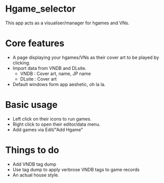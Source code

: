 # Hgame_selector
This app acts as a visualiser/manager for hgames and VNs.

# Core features

* A page displaying your hgames/VNs as their cover art to be played by clicking.
* Import data from VNDB and DLsite.
  * VNDB : Cover art, name, JP name
  * DLsite : Cover art
* Default windows form app aeshetic, oh la la.

# Basic usage

* Left click on their icons to run games.
* Right click to open their editor/data menu.
* Add games via Edit/"Add Hgame"

# Things to do

* Add VNDB tag dump
* Use tag dump to apply verbrose VNDB tags to game records
* An actual house style.
